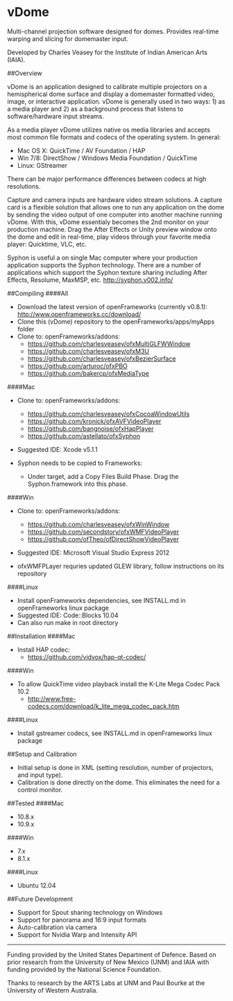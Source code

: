 vDome
=====

Multi-channel projection software designed for domes. Provides real-time warping and slicing for domemaster input.  

Developed by Charles Veasey for the Institute of Indian American Arts (IAIA).  

##Overview

vDome is an application designed to calibrate multiple projectors on a hemispherical dome surface and display a domemaster formatted video, image, or interactive application. vDome is generally used in two ways: 1) as a media player and 2) as a background process that listens to software/hardware input streams.

As a media player vDome utilizes native os media libraries and accepts most common file formats and codecs of the operating system. In general:  
  - Mac OS X: QuickTime / AV Foundation / HAP
  - Win 7/8: DirectShow / Windows Media Foundation / QuickTime
  - Linux: GStreamer

There can be major performance differences between codecs at high resolutions.

Capture and camera inputs are hardware video stream solutions. A capture card is a flexible solution that allows one to run any application on the dome by sending the video output of one computer into another machine running vDome. With this, vDome essentialy becomes the 2nd monitor on your production machine. Drag the After Effects or Unity preview window onto the dome and edit in real-time, play videos through your favorite media player: Quicktime, VLC, etc. 

Syphon is useful a on single Mac computer where your production application supports the Syphon technology. There are a number of applications which support the Syphon texture sharing including After Effects, Resolume, MaxMSP, etc. 
http://syphon.v002.info/  

##Compiling
####All
  -  Download the latest version of openFrameworks (currently v0.8.1): http://www.openframeworks.cc/download/
  -  Clone this (vDome) repository to the openFrameworks/apps/myApps folder
  -  Clone to: openFrameworks/addons:
     - https://github.com/charlesveasey/ofxMultiGLFWWindow
     - https://github.com/charlesveasey/ofxM3U
     - https://github.com/charlesveasey/ofxBezierSurface
     - https://github.com/arturoc/ofxPBO
     - https://github.com/bakercp/ofxMediaType

####Mac
  -  Clone to: openFrameworks/addons:
     - https://github.com/charlesveasey/ofxCocoaWindowUtils
     - https://github.com/kronick/ofxAVFVideoPlayer
     - https://github.com/bangnoise/ofxHapPlayer
     - https://github.com/astellato/ofxSyphon

  - Suggested IDE: Xcode v5.1.1
  - Syphon needs to be copied to Frameworks:
    -  Under target, add a Copy Files Build Phase. Drag the Syphon.framework into this phase.

####Win
  -  Clone to: openFrameworks/addons:
     - https://github.com/charlesveasey/ofxWinWindow
     - https://github.com/secondstory/ofxWMFVideoPlayer
     - https://github.com/ofTheo/ofDirectShowVideoPlayer
         
  - Suggested IDE: Microsoft Visual Studio Express 2012
  - ofxWMFPLayer requries updated GLEW library, follow instructions on its repository

####Linux
  - Install openFrameworks dependencies, see INSTALL.md in openFrameworks linux package
  - Suggested IDE: Code::Blocks 10.04 
  - Can also run make in root directory

##Installation
####Mac
  - Install HAP codec:
     - https://github.com/vidvox/hap-qt-codec/

####Win
  - To allow QuickTime video playback install the K-Lite Mega Codec Pack 10.2 
    - http://www.free-codecs.com/download/k_lite_mega_codec_pack.htm

####Linux
  - Install gstreamer codecs, see INSTALL.md in openFrameworks linux package

##Setup and Calibration
  - Initial setup is done in XML (setting resolution, number of projectors, and input type).
  - Calibration is done directly on the dome. This eliminates the need for a control monitor.

##Tested
####Mac
  - 10.8.x
  - 10.9.x

####Win
  - 7.x
  - 8.1.x

####Linux
  - Ubuntu 12.04 

##Future Development
  - Support for Spout sharing technology on Windows
  - Support for panorama and 16:9 input formats
  - Auto-calibration via camera  
  - Support for Nvidia Warp and Intensity API
  
---
Funding provided by the United States Department of Defence. Based on prior research from the University of New Mexico (UNM) and IAIA with funding provided by the National Science Foundation.

Thanks to research by the ARTS Labs at UNM and Paul Bourke at the University of Western Australia.
